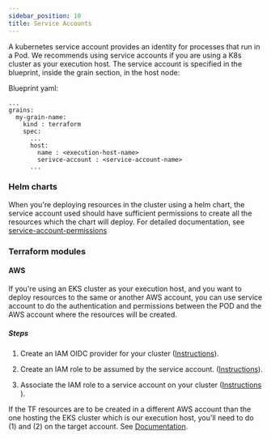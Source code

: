 ```yaml
---
sidebar_position: 10
title: Service Accounts
---
```


A kubernetes service account provides an identity for processes that run in a Pod. We recommends using service accounts if you are using a K8s cluster as your execution host. 
The service account is specified in the blueprint, inside the grain section, in the host node:

Blueprint yaml:
``` 
...
grains:
  my-grain-name:
    kind : terraform 
    spec:
      ...
      host:
        name : <execution-host-name>
        serivce-account : <service-account-name>
      ...  
```      

### Helm charts
When you're deploying resources in the cluster using a helm chart, the service account used should have sufficient permissions to create all the resources which the chart will deploy. For detailed documentation, see [service-account-permissions](https://kubernetes.io/docs/reference/access-authn-authz/rbac/#service-account-permissions)

### Terraform modules

#### AWS
If you're using an EKS cluster as your execution host, and you want to deploy resources to the same or another AWS account, you can use service account to do the authentication and permissions between the POD and the AWS account where the resources will be created.

##### Steps

1. Create an IAM OIDC provider for your cluster ([Instructions](https://docs.aws.amazon.com/eks/latest/userguide/enable-iam-roles-for-service-accounts.html)).

2. Create an IAM role to be assumed by the service account. ([Instructions](https://docs.aws.amazon.com/eks/latest/userguide/create-service-account-iam-policy-and-role.html)).

3. Associate the IAM role to a service account on your cluster ([Instructions​](https://docs.aws.amazon.com/eks/latest/userguide/specify-service-account-role.html)).

If the TF resources are to be created in a different AWS account than the one hosting the EKS cluster which is our execution host, you'll need to do (1) and (2) on the target account. See [Documentation](https://docs.aws.amazon.com/eks/latest/userguide/iam-roles-for-service-accounts-technical-overview.html).
